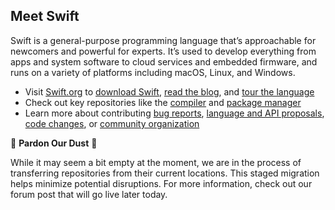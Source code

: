 ## Meet Swift
Swift is a general-purpose programming language that’s approachable for newcomers and powerful for experts. It’s used to develop everything from apps and system software to cloud services and embedded firmware, and runs on a variety of platforms including macOS, Linux, and Windows.

* Visit [Swift.org](https://www.swift.org) to [download Swift](https://www.swift.org/install), [read the blog](https://www.swift.org/blog), and [tour the language](https://docs.swift.org/swift-book/documentation/the-swift-programming-language/guidedtour/)
* Check out key repositories like the [compiler](https://github.com/apple/swift/) and [package manager](https://github.com/apple/swift-package-manager)
* Learn more about contributing [bug reports](https://www.swift.org/contributing/#reporting-bugs), [language and API proposals](https://www.swift.org/contributing/#swift-evolution), [code changes](https://www.swift.org/contributing/#contributing-code), or [community organization](https://www.swift.org/community/)

🚧 **Pardon Our Dust** 🚧

While it may seem a bit empty at the moment, we are in the process of transferring repositories from their current locations. This staged migration helps minimize potential disruptions. For more information, check out our forum post that will go live later today.

